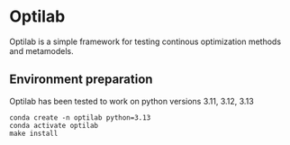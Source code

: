 # Optilab
Optilab is a simple framework for testing continous optimization methods and metamodels. 

## Environment preparation
Optilab has been tested to work on python versions 3.11, 3.12, 3.13
```
conda create -n optilab python=3.13
conda activate optilab
make install
```
